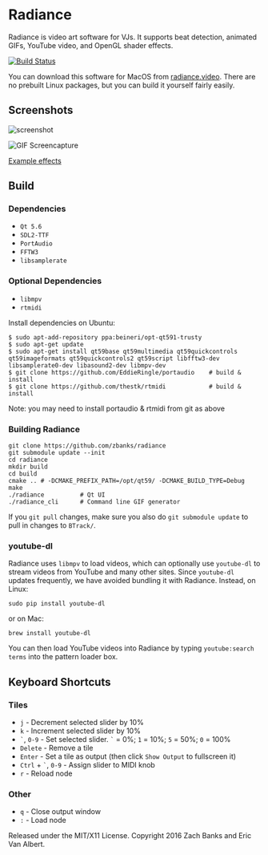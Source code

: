 Radiance
========

Radiance is video art software for VJs. It supports beat detection, animated GIFs, YouTube video, and OpenGL shader effects.

[![Build Status](https://travis-ci.org/zbanks/radiance.svg?branch=master)](https://travis-ci.org/zbanks/radiance)

You can download this software for MacOS from [radiance.video](https://radiance.video). There are no prebuilt Linux packages, but you can build it yourself fairly easily.

Screenshots
-----------

![screenshot](https://i.imgur.com/hgdTxPU.png)

![GIF Screencapture](https://i.imgur.com/I4qnMQo.gif)

[Example effects](https://zbanks.github.io/radiance/)

Build
-----

### Dependencies

- `Qt 5.6`
- `SDL2-TTF`
- `PortAudio`
- `FFTW3`
- `libsamplerate`

### Optional Dependencies
- `libmpv`
- `rtmidi`

Install dependencies on Ubuntu:

    $ sudo apt-add-repository ppa:beineri/opt-qt591-trusty
    $ sudo apt-get update
    $ sudo apt-get install qt59base qt59multimedia qt59quickcontrols qt59imageformats qt59quickcontrols2 qt59script libfftw3-dev libsamplerate0-dev libasound2-dev libmpv-dev
    $ git clone https://github.com/EddieRingle/portaudio    # build & install
    $ git clone https://github.com/thestk/rtmidi            # build & install

Note: you may need to install portaudio & rtmidi from git as above

### Building Radiance

    git clone https://github.com/zbanks/radiance
    git submodule update --init
    cd radiance
    mkdir build
    cd build
    cmake .. # -DCMAKE_PREFIX_PATH=/opt/qt59/ -DCMAKE_BUILD_TYPE=Debug
    make
    ./radiance          # Qt UI
    ./radiance_cli      # Command line GIF generator

If you `git pull` changes, make sure you also do `git submodule update` to pull in changes to `BTrack/`.

### youtube-dl

Radiance uses `libmpv` to load videos, which can optionally use `youtube-dl` to stream videos from YouTube and many other sites. Since `youtube-dl` updates frequently, we have avoided bundling it with Radiance. Instead, on Linux:

    sudo pip install youtube-dl

or on Mac:

    brew install youtube-dl

You can then load YouTube videos into Radiance by typing `youtube:search terms` into the pattern loader box.

Keyboard Shortcuts
------------------

### Tiles
- `j` - Decrement selected slider by 10%
- `k`  - Increment selected slider by 10%
- `` ` ``, `0-9` - Set selected slider. `` ` `` = 0%; `1` = 10%; `5` = 50%; `0` = 100%
- `Delete` - Remove a tile
- `Enter` - Set a tile as output (then click `Show Output` to fullscreen it)
- `Ctrl` + `` ` ``, `0-9` - Assign slider to MIDI knob
- `r` - Reload node

### Other
- `q` - Close output window
- `:` - Load node

Released under the MIT/X11 License. Copyright 2016 Zach Banks and Eric Van Albert.
